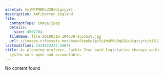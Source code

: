 ```yaml
---
assetid: 5yjW4P9HDqU2QeUigscyYc
description: AAP/Darren England
file:
  contentType: image/jpeg
  details:
    size: 4507704
  fileName: file-20180316-104639-1cy55s8.jpg
  url: //images.ctfassets.net/bsux5spekp1p/5yjW4P9HDqU2QeUigscyYc/a161291a45addf05de7bfff1f3a9b96d/file-20180316-104639-1cy55s8.jpg
lastmodified: 1524652337.34671
title: As planning minister, Jackie Trad said legislative changes would make the planning
  system more open and accountable.
---
```

No content found